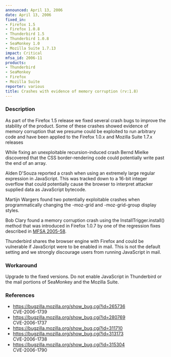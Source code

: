 ```yaml
---
announced: April 13, 2006
date: April 13, 2006
fixed_in:
- Firefox 1.5
- Firefox 1.0.8
- Thunderbird 1.5
- Thunderbird 1.0.8
- SeaMonkey 1.0
- Mozilla Suite 1.7.13
impact: Critical
mfsa_id: 2006-11
products:
- Thunderbird
- SeaMonkey
- Firefox
- Mozilla Suite
reporter: various
title: Crashes with evidence of memory corruption (rv:1.8)
---
```


<h3>Description</h3>

<p>As part of the Firefox 1.5 release we fixed several crash bugs to
improve the stability of the product. Some of these crashes showed
evidence of memory corruption that we presume could be exploited
to run arbitrary code and have been applied to the Firefox 1.0.x
and Mozilla Suite 1.7.x releases</p>

<p>While fixing an unexploitable recursion-induced crash Bernd Mielke
discovered that the CSS border-rendering code could potentially write
past the end of an array.</p>

<p>Alden D'Souza reported a crash when using an extremely large
regular expression in JavaScript. This was tracked down to a 16-bit
integer overflow that could potentially cause the browser to interpret
attacker supplied data as JavaScript bytecode.</p>

<p>Martijn Wargers found two potentially exploitable crashes when programmatically
changing the -moz-grid and -moz-grid-group display styles.</p>

<p>Bob Clary found a memory corruption crash using the InstallTrigger.install()
method that was introduced in Firefox 1.0.7 by one of the regression
fixes described in <a href="../2005/mfsa2005-58.html">MFSA 2005-58</a>.</p>

<p class="note">Thunderbird shares the browser engine with Firefox
and could be vulnerable if JavaScript were to be enabled in mail. This is not
the default setting and we strongly discourage users from running
JavaScript in mail.</p>

<h3>Workaround</h3>

<p>Upgrade to the fixed versions. Do not enable JavaScript in Thunderbird
or the mail portions of SeaMonkey and the Mozilla Suite.</p>

<h3>References</h3>

<ul>
<li><a href="https://bugzilla.mozilla.org/show_bug.cgi?id=265736">
https://bugzilla.mozilla.org/show_bug.cgi?id=265736</a><br/>
CVE-2006-1739</li>
<li><a href="https://bugzilla.mozilla.org/show_bug.cgi?id=280769">
https://bugzilla.mozilla.org/show_bug.cgi?id=280769</a><br/>
CVE-2006-1737</li>
<li><a href="https://bugzilla.mozilla.org/show_bug.cgi?id=311710">
https://bugzilla.mozilla.org/show_bug.cgi?id=311710</a></li>
<li><a href="https://bugzilla.mozilla.org/show_bug.cgi?id=313173">
https://bugzilla.mozilla.org/show_bug.cgi?id=313173</a><br/>
CVE-2006-1738</li>
<li><a href="https://bugzilla.mozilla.org/show_bug.cgi?id=315304">
https://bugzilla.mozilla.org/show_bug.cgi?id=315304</a><br/>
CVE-2006-1790</li>
</ul>



